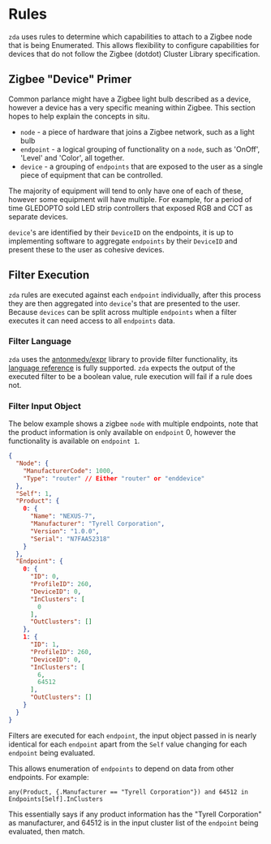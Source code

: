 # Rules

`zda` uses rules to determine which capabilities to attach to a Zigbee node that is being Enumerated. This allows
flexibility to configure capabilities for devices that do not follow the Zigbee (dotdot) Cluster Library specification.

## Zigbee "Device" Primer

Common parlance might have a Zigbee light bulb described as a device, however a device has a very specific meaning
within Zigbee. This section hopes to help explain the concepts in situ.

* `node` - a piece of hardware that joins a Zigbee network, such as a light bulb
* `endpoint` - a logical grouping of functionality on a `node`, such as 'OnOff', 'Level' and 'Color', all together.
* `device` - a grouping of `endpoints` that are exposed to the user as a single piece of equipment that can be controlled.

The majority of equipment will tend to only have one of each of these, however some equipment will have multiple. For
example, for a period of time GLEDOPTO sold LED strip controllers that exposed RGB and CCT as separate devices.

`device`'s are identified by their `DeviceID` on the endpoints, it is up to implementing software to aggregate `endpoints` 
by their `DeviceID` and present these to the user as cohesive devices.

## Filter Execution

`zda` rules are executed against each `endpoint` individually, after this process they are then aggregated
into `device`'s
that are presented to the user. Because `devices` can be split across multiple `endpoints` when a filter executes it
can need access to all `endpoints` data.

### Filter Language

`zda` uses the [antonmedv/expr](https://github.com/antonmedv/expr) library to provide filter functionality,
its [language reference](https://github.com/antonmedv/expr/blob/master/docs/Language-Definition.md)
is fully supported. `zda` expects the output of the executed filter to be a boolean value, rule execution will fail if a
rule does not.

### Filter Input Object

The below example shows a zigbee `node` with multiple endpoints, note that the product information is only available on
`endpoint` 0, however the functionality is available on `endpoint 1`.

```json
{
  "Node": {
    "ManufacturerCode": 1000,
    "Type": "router" // Either "router" or "enddevice"
  },
  "Self": 1,
  "Product": {
    0: {
      "Name": "NEXUS-7",
      "Manufacturer": "Tyrell Corporation",
      "Version": "1.0.0",
      "Serial": "N7FAA52318"
    }
  },
  "Endpoint": {
    0: {
      "ID": 0,
      "ProfileID": 260,
      "DeviceID": 0,
      "InClusters": [
        0
      ],
      "OutClusters": []
    },
    1: {
      "ID": 1,
      "ProfileID": 260,
      "DeviceID": 0,
      "InClusters": [
        6,
        64512
      ],
      "OutClusters": []
    }
  }
}
```

Filters are executed for each `endpoint`, the input object passed in is nearly identical for each `endpoint` apart from
the `Self` value changing for each `endpoint` being evaluated.

This allows enumeration of `endpoints` to depend on data from other endpoints. For example:

```
any(Product, {.Manufacturer == "Tyrell Corporation"}) and 64512 in Endpoints[Self].InClusters
```

This essentially says if any product information has the "Tyrell Corporation" as manufacturer, and 64512 is in the
input cluster list of the `endpoint` being evaluated, then match.